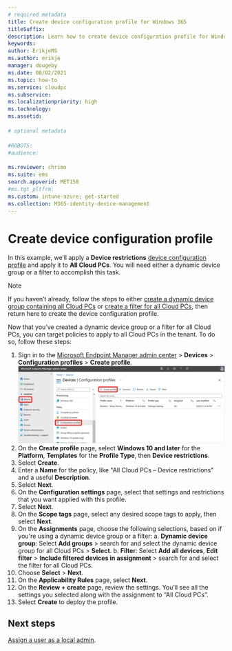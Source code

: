 ```yaml
---
# required metadata
title: Create device configuration profile for Windows 365
titleSuffix:
description: Learn how to create device configuration profile for Windows 365.
keywords:
author: ErikjeMS  
ms.author: erikje
manager: dougeby
ms.date: 08/02/2021
ms.topic: how-to
ms.service: cloudpc
ms.subservice:
ms.localizationpriority: high
ms.technology:
ms.assetid: 

# optional metadata

#ROBOTS:
#audience:

ms.reviewer: chrimo
ms.suite: ems
search.appverid: MET150
#ms.tgt_pltfrm:
ms.custom: intune-azure; get-started
ms.collection: M365-identity-device-management
---
```


# Create device configuration profile

In this example, we’ll apply a **Device restrictions** [device configuration profile](/mem/intune/configuration/device-profile-create) and apply it to **All Cloud PCs**. You will need either a dynamic device group or a filter to accomplish this task.

> [!NOTE]
> If you haven’t already, follow the steps to either [create a dynamic device group containing all Cloud PCs](create-dynamic-device-group-all-cloudpcs.md#create-a-dynamic-device-group-for-all-cloud-pcs) or [create a filter for all Cloud PCs](create-filter#create-a-filter-for-all-cloud-pcs), then return here to create the device configuration profile.

Now that you’ve created a dynamic device group or a filter for all Cloud PCs, you can target policies to apply to all Cloud PCs in the tenant. To do so, follow these steps:

1. Sign in to the [Microsoft Endpoint Manager admin center](https://go.microsoft.com/fwlink/?linkid=2109431) > **Devices** > **Configuration profiles** > **Create profile**.
![Screenshot of delete policy](./media/create-device-configuration-profile/create-profile.png)
2. On the **Create profile** page, select **Windows 10 and later** for the **Platform**, **Templates** for the **Profile Type**, then **Device restrictions**.
3. Select **Create**.
4. Enter a **Name** for the policy, like "All Cloud PCs – Device restrictions" and a useful **Description**.
5. Select **Next**.
6. On the **Configuration settings** page, select that settings and restrictions that you want applied with this profile.
7. Select **Next**.
8. On the **Scope tags** page, select any desired scope tags to apply, then select **Next**.
9. On the **Assignments** page, choose the following selections, based on if you're using a dynamic device group or a filter:
   a. **Dynamic device group**: Select **Add groups** > search for and select the dynamic device group for all Cloud PCs > **Select**.
   b. **Filter**: Select **Add all devices**, **Edit filter** > **Include filtered devices in assignment** > search for and select the filter for all Cloud PCs.
10. Choose **Select** > **Next**.
11. On the **Applicability Rules** page, select **Next**.
12. On the **Review + create** page, review the settings. You’ll see all the settings you selected along with the assignment to “All Cloud PCs”.
13. Select **Create** to deploy the profile.

<!-- ########################## -->
## Next steps

[Assign a user as a local admin](assign-users-as-local-admin.md).
